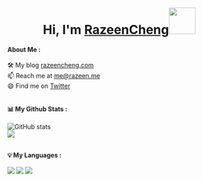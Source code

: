 # <h1 align="center">Hi, I'm <a href="https://github.com/razeencheng">RazeenCheng<a><img src="http://st.razeen.cn/img/wave.gif" width="60px" /></h1>




<strong> About Me :</strong><br><br>
🛠 My blog <a href="https://razeencheng.com">razeencheng.com</a><br>
📫 Reach me at <a href="mailto:me@razeen.me">me@razeen.me</a><br>
😄 Find me on <a href="https://twitter.com/razeencheng">Twitter</a><br><br><br>
<strong>📊 My Github Stats :</strong><br><br>
![GitHub stats](https://github-readme-stats.vercel.app/api?username=razeencheng&show_icons=true&count_private=true&include_all_commits=true&theme=radical)<br>
<img align="center" src="https://github-readme-streak-stats.herokuapp.com/?user=razeencheng&theme=radical&hide_border=true"/><br><br>

<div>
<strong>💡 My Languages :</strong><br><br>
<img src="https://img.shields.io/badge/-Golang-lightgrey?style=plastic"/>
<img src="https://img.shields.io/badge/-Shell-lightgrey?style=plastic"/>
<img src="https://img.shields.io/badge/-iOS-lightgrey?style=plastic"/>

</div>
